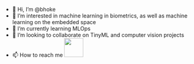 <link rel="stylesheet" href="https://cdnjs.cloudflare.com/ajax/libs/font-awesome/5.15.3/css/all.min.css">

- 👋 Hi, I’m @bhoke
- 👀 I’m interested in machine learning in biometrics, as well as machine learning on the embedded space
- 🌱 I’m currently learning MLOps
- 💞️ I’m looking to collaborate on TinyML and computer vision projects
- 📫 How to reach me <img src="https://raw.githubusercontent.com/FortAwesome/Font-Awesome/6.x/svgs/solid/envelope.svg" width="50" height="50">



<!---
bhoke/bhoke is a ✨ special ✨ repository because its `README.md` (this file) appears on your GitHub profile.
You can click the Preview link to take a look at your changes.
--->
